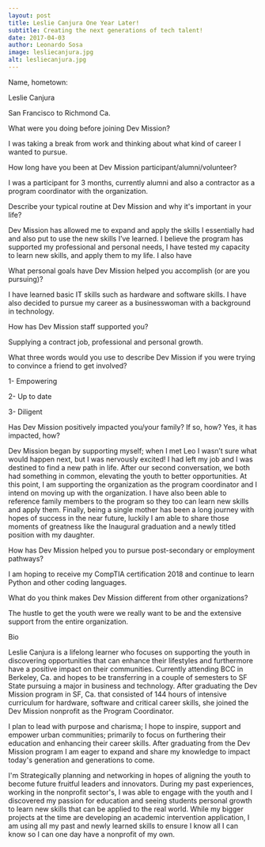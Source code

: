 ```yaml
---
layout: post
title: Leslie Canjura One Year Later!
subtitle: Creating the next generations of tech talent!
date: 2017-04-03 
author: Leonardo Sosa
image: lesliecanjura.jpg
alt: lesliecanjura.jpg
---
```

Name, hometown:

Leslie Canjura

San Francisco to Richmond Ca.

What were you doing before joining Dev Mission?

I was taking a break from work and thinking about what kind of career I wanted to pursue.

How long have you been at Dev Mission participant/alumni/volunteer? 

I was a participant for 3 months, currently alumni and also a contractor as a program coordinator with the organization.

Describe your typical routine at Dev Mission and why it's important in your life?

Dev Mission has allowed me to expand and apply the skills I essentially had and also put to use the new skills I’ve learned. I believe the program has supported my professional and personal needs, I have tested my capacity to learn new skills, and apply them to my life. I also have

What personal goals have Dev Mission helped you accomplish (or are you pursuing)?

I have learned basic IT skills such as hardware and software skills. I have also decided to pursue my career as a businesswoman with a background in technology.

How has Dev Mission staff supported you?

Supplying a contract job, professional and personal growth.

What three words would you use to describe Dev Mission if you were trying to convince a friend to get involved?

1- Empowering

2- Up to date

3- Diligent

Has Dev Mission positively impacted you/your family? If so, how? Yes, it has impacted, how?

Dev Mission began by supporting myself; when I met Leo I wasn’t sure what would happen next, but I was nervously excited! I had left my job and I was destined to find a new path in life. After our second conversation, we both had something in common, elevating the youth to better opportunities. At this point, I am supporting the organization as the program coordinator and I intend on moving up with the organization. I have also been able to reference family members to the program so they too can learn new skills and apply them. Finally, being a single mother has been a long journey with hopes of success in the near future, luckily I am able to share those moments of greatness like the Inaugural graduation and a newly titled position with my daughter.

How has Dev Mission helped you to pursue post-secondary or employment pathways?

I am hoping to receive my CompTIA certification 2018 and continue to learn Python and other coding languages.

What do you think makes Dev Mission different from other organizations?

The hustle to get the youth were we really want to be and the extensive support from the entire organization.

Bio

Leslie Canjura is a lifelong learner who focuses on supporting the youth in discovering opportunities that can enhance their lifestyles and furthermore have a positive impact on their communities. Currently attending BCC in Berkeley, Ca. and hopes to be transferring in a couple of semesters to SF State pursuing a major in business and technology. After graduating the Dev Mission program in SF, Ca. that consisted of 144 hours of intensive curriculum for hardware, software and critical career skills, she joined the Dev Mission nonprofit as the Program Coordinator.

I plan to lead with purpose and charisma; I hope to inspire, support and empower urban communities; primarily to focus on furthering their education and enhancing their career skills. After graduating from the Dev Mission program I am eager to expand and share my knowledge to impact today's generation and generations to come.

I'm Strategically planning and networking in hopes of aligning the youth to become future fruitful leaders and innovators. During my past experiences, working in the nonprofit sector's, I was able to engage with the youth and I discovered my passion for education and seeing students personal growth to learn new skills that can be applied to the real world. While my bigger projects at the time are developing an academic intervention application, I am using all my past and newly learned skills to ensure I know all I can know so I can one day have a nonprofit of my own.
